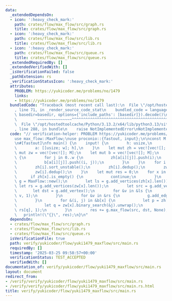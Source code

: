 ```yaml
---
data:
  _extendedDependsOn:
  - icon: ':heavy_check_mark:'
    path: crates/flow/max_flow/src/graph.rs
    title: crates/flow/max_flow/src/graph.rs
  - icon: ':heavy_check_mark:'
    path: crates/flow/max_flow/src/lib.rs
    title: crates/flow/max_flow/src/lib.rs
  - icon: ':heavy_check_mark:'
    path: crates/flow/max_flow/src/queue.rs
    title: crates/flow/max_flow/src/queue.rs
  _extendedRequiredBy: []
  _extendedVerifiedWith: []
  _isVerificationFailed: false
  _pathExtension: rs
  _verificationStatusIcon: ':heavy_check_mark:'
  attributes:
    PROBLEM: https://yukicoder.me/problems/no/1479
    links:
    - https://yukicoder.me/problems/no/1479
  bundledCode: "Traceback (most recent call last):\n  File \"/opt/hostedtoolcache/Python/3.13.2/x64/lib/python3.13/site-packages/onlinejudge_verify/documentation/build.py\"\
    , line 71, in _render_source_code_stat\n    bundled_code = language.bundle(stat.path,\
    \ basedir=basedir, options={'include_paths': [basedir]}).decode()\n          \
    \         ~~~~~~~~~~~~~~~^^^^^^^^^^^^^^^^^^^^^^^^^^^^^^^^^^^^^^^^^^^^^^^^^^^^^^^^^^^^^^^^^^\n\
    \  File \"/opt/hostedtoolcache/Python/3.13.2/x64/lib/python3.13/site-packages/onlinejudge_verify/languages/rust.py\"\
    , line 288, in bundle\n    raise NotImplementedError\nNotImplementedError\n"
  code: "// verification-helper: PROBLEM https://yukicoder.me/problems/no/1479\n\n\
    use max_flow::MaxFlow;\nuse proconio::{fastout, input};\n\nconst M: usize = 500_001;\n\
    \n#[fastout]\nfn main() {\n    input! {\n        h: usize,\n        w: usize,\n\
    \        a: [[usize; w]; h],\n    }\n    let mut zh = vec![vec![]; M];\n    let\
    \ mut zw = vec![vec![]; M];\n    let mut b = vec![vec![]; M];\n    for i in 0..h\
    \ {\n        for j in 0..w {\n            zh[a[i][j]].push(i);\n            zw[a[i][j]].push(j);\n\
    \            b[a[i][j]].push((i, j));\n        }\n    }\n    for i in 0..M {\n\
    \        zh[i].sort_unstable();\n        zh[i].dedup();\n        zw[i].sort_unstable();\n\
    \        zw[i].dedup();\n    }\n    let mut res = 0;\n    for x in 1..M {\n  \
    \      if zh[x].is_empty() {\n            continue;\n        }\n        let mut\
    \ g = MaxFlow::new();\n        let ls = g.add_vertices(zh[x].len());\n       \
    \ let rs = g.add_vertices(zw[x].len());\n        let src = g.add_vertex();\n \
    \       let dst = g.add_vertex();\n        for &v in &ls {\n            g.add_edge(src,\
    \ v, 1);\n        }\n        for &v in &rs {\n            g.add_edge(v, dst, 1);\n\
    \        }\n        for &(i, j) in &b[x] {\n            let p = zh[x].binary_search(&i).unwrap();\n\
    \            let q = zw[x].binary_search(&j).unwrap();\n            g.add_edge(ls[p],\
    \ rs[q], 1);\n        }\n        res += g.max_flow(src, dst, None);\n    }\n \
    \   println!(\"{}\", res);\n}\n"
  dependsOn:
  - crates/flow/max_flow/src/graph.rs
  - crates/flow/max_flow/src/lib.rs
  - crates/flow/max_flow/src/queue.rs
  isVerificationFile: true
  path: verify/yukicoder/flow/yuki1479_maxflow/src/main.rs
  requiredBy: []
  timestamp: '2025-03-25 09:58:57+00:00'
  verificationStatus: TEST_ACCEPTED
  verifiedWith: []
documentation_of: verify/yukicoder/flow/yuki1479_maxflow/src/main.rs
layout: document
redirect_from:
- /verify/verify/yukicoder/flow/yuki1479_maxflow/src/main.rs
- /verify/verify/yukicoder/flow/yuki1479_maxflow/src/main.rs.html
title: verify/yukicoder/flow/yuki1479_maxflow/src/main.rs
---
```

